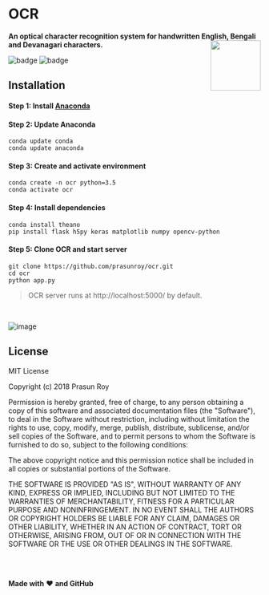 # OCR
**An optical character recognition system for handwritten English, Bengali and Devanagari characters.**
<img align='right' height='100' src='https://github.com/prasunroy/ocr/blob/master/assets/logo.png' />

![badge](https://github.com/prasunroy/ocr/blob/master/assets/badge_1.svg)
![badge](https://github.com/prasunroy/ocr/blob/master/assets/badge_2.svg)

## Installation
#### Step 1: Install [Anaconda](https://www.anaconda.com/distribution/)
#### Step 2: Update Anaconda
```
conda update conda
conda update anaconda
```
#### Step 3: Create and activate environment
```
conda create -n ocr python=3.5
conda activate ocr
```
#### Step 4: Install dependencies
```
conda install theano
pip install flask h5py keras matplotlib numpy opencv-python
```
#### Step 5: Clone OCR and start server
```
git clone https://github.com/prasunroy/ocr.git
cd ocr
python app.py
```
>OCR server runs at http://localhost:5000/ by default.

<br />

![image](https://github.com/prasunroy/ocr/raw/master/assets/image.png)

## License
MIT License

Copyright (c) 2018 Prasun Roy

Permission is hereby granted, free of charge, to any person obtaining a copy of this software and associated documentation files (the "Software"), to deal in the Software without restriction, including without limitation the rights to use, copy, modify, merge, publish, distribute, sublicense, and/or sell copies of the Software, and to permit persons to whom the Software is furnished to do so, subject to the following conditions:

The above copyright notice and this permission notice shall be included in all copies or substantial portions of the Software.

THE SOFTWARE IS PROVIDED "AS IS", WITHOUT WARRANTY OF ANY KIND, EXPRESS OR IMPLIED, INCLUDING BUT NOT LIMITED TO THE WARRANTIES OF MERCHANTABILITY, FITNESS FOR A PARTICULAR PURPOSE AND NONINFRINGEMENT. IN NO EVENT SHALL THE AUTHORS OR COPYRIGHT HOLDERS BE LIABLE FOR ANY CLAIM, DAMAGES OR OTHER LIABILITY, WHETHER IN AN ACTION OF CONTRACT, TORT OR OTHERWISE, ARISING FROM, OUT OF OR IN CONNECTION WITH THE SOFTWARE OR THE USE OR OTHER DEALINGS IN THE SOFTWARE.

<br />
<br />





**Made with** :heart: **and GitHub**
